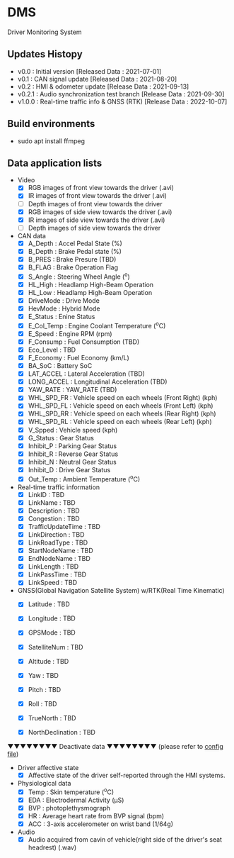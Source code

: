 # DMS
Driver Monitoring System

## Updates Histopy
* v0.0 : Initial version        [Released Data : 2021-07-01]
* v0.1 : CAN signal update      [Released Data : 2021-08-20]
* v0.2 : HMI & odometer update  [Release Data : 2021-09-13]
* v0.2.1 : Audio synchronization test branch [Release Data : 2021-09-30]
* v1.0.0 : Real-time traffic info & GNSS (RTK) [Release Data : 2022-10-07]

## Build environments
* sudo apt install ffmpeg

## Data application lists
* Video
  - [x] RGB images of front view towards the driver (.avi)
  - [x] IR images of front view towards the driver (.avi)
  - [ ] Depth images of front view towards the driver
  - [x] RGB images of side view towards the driver (.avi)
  - [x] IR images of side view towards the driver (.avi)
  - [ ] Depth images of side view towards the driver
* CAN data 
  - [x] A_Depth : Accel Pedal State (%)
  - [x] B_Depth : Brake Pedal state (%)
  - [x] B_PRES  : Brake Presure (TBD)
  - [x] B_FLAG  : Brake Operation Flag
  - [x] S_Angle : Steering Wheel Angle (<sup>o</sup>)
  - [x] HL_High : Headlamp High-Beam Operation
  - [x] HL_Low  : Headlamp High-Beam Operation
  - [x] DriveMode : Drive Mode
  - [x] HevMode     : Hybrid Mode
  - [x] E_Status    : Enine Status
  - [x] E_Col_Temp  : Engine Coolant Temperature (<sup>o</sup>C)
  - [x] E_Speed     : Engine RPM (rpm)
  - [x] F_Consump   : Fuel Consumption (TBD)
  - [x] Eco_Level   : TBD
  - [x] F_Economy   : Fuel Economy (km/L)
  - [x] BA_SoC      : Battery SoC
  - [x] LAT_ACCEL   : Lateral Acceleration (TBD)
  - [x] LONG_ACCEL  : Longitudinal Acceleration (TBD)
  - [x] YAW_RATE    : YAW_RATE (TBD)
  - [x] WHL_SPD_FR : Vehicle speed on each wheels (Front Right) (kph)
  - [x] WHL_SPD_FL : Vehicle speed on each wheels (Front Left) (kph)
  - [x] WHL_SPD_RR : Vehicle speed on each wheels (Rear Right) (kph)
  - [x] WHL_SPD_RL : Vehicle speed on each wheels (Rear Left) (kph)
  - [x] V_Spped     : Vehicle speed (kph)
  - [x] G_Status    : Gear Status
  - [x] Inhibit_P   : Parking Gear Status
  - [x] Inhibit_R   : Reverse Gear Status
  - [x] Inhibit_N   : Neutral Gear Status
  - [x] Inhibit_D   : Drive Gear Status
  - [x] Out_Temp    : Ambient Temperature (<sup>o</sup>C)
* Real-time traffic information
  - [x] LinkID            : TBD
  - [x] LinkName          : TBD
  - [x] Description       : TBD
  - [x] Congestion        : TBD
  - [x] TrafficUpdateTime : TBD
  - [x] LinkDirection     : TBD
  - [x] LinkRoadType      : TBD
  - [x] StartNodeName     : TBD
  - [x] EndNodeName       : TBD
  - [x] LinkLength        : TBD
  - [x] LinkPassTime      : TBD
  - [x] LinkSpeed         : TBD
* GNSS(Global Navigation Satellite System) w/RTK(Real Time Kinematic)
  - [x] Latitude          : TBD
  - [x] Longitude         : TBD
  - [x] GPSMode           : TBD
  - [x] SatelliteNum      : TBD
  - [x] Altitude          : TBD
  - [x] Yaw               : TBD
  - [x] Pitch             : TBD
  - [x] Roll              : TBD
  - [x] TrueNorth         : TBD
  - [x] NorthDeclination  : TBD


▼▼▼▼▼▼▼▼ Deactivate data ▼▼▼▼▼▼▼▼ (please refer to [config file](./main/config.py))
* Driver affective state
  - [x] Affective state of the driver self-reported through the HMI systems.
* Physiological data
  - [x] Temp : Skin temperature (<sup>o</sup>C)
  - [x] EDA : Electrodermal Activity (µS)
  - [x] BVP : photoplethysmograph
  - [x] HR : Average heart rate from BVP signal (bpm)
  - [x] ACC : 3-axis accelerometer on wrist band (1/64g)
* Audio
  - [x] Audio acquired from cavin of vehicle(right side of the driver's seat headrest) (.wav)
